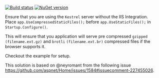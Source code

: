[![Build status](https://ci.appveyor.com/api/projects/status/na1crpmvw7huyy0l?svg=true)](https://ci.appveyor.com/project/AnderssonPeter/compressedstaticfiles)
[![NuGet version](https://badge.fury.io/nu/CompressedStaticFiles.svg)](https://badge.fury.io/nu/CompressedStaticFiles)

Ensure that you are using the `Kestrel` server without the IIS Integration.
Place `app.UseCompressedStaticFiles();` before `app.UseStaticFiles();` in `Startup.Configure()`.

This will ensure that you application will serve pre compressed `gzipped` `(filename.ext.gz)` and `brotli` `(filename.ext.br)` compressed files if the browser supports it.

Checkout the example for setup.

This solution is based on @neyromant from the following issue https://github.com/aspnet/Home/issues/1584#issuecomment-227455026.
